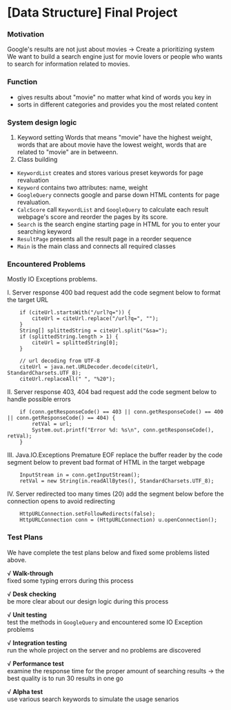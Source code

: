 # [Data Structure] Final Project

### Motivation
Google's results are not just about movies → Create a prioritizing system
We want to build a search engine just for movie lovers or people who wants to search for information related to movies.

### Function
* gives results about "movie" no matter what kind of words you key in
* sorts in different categories and provides you the most related content


### System design logic
1. Keyword setting
    Words that means "movie" have the highest weight, 
    words that are about movie have the lowest weight, 
    words that are related to "movie" are in betweenn.
2. Class building
* `KeywordList` creates and stores various preset keywords for page revaluation
* `Keyword` contains two attributes: name, weight
* `GoogleQuery` connects google and parse down HTML contents for page revaluation.
* `CalcScore` call `KeywordList` and `GoogleQuery` to calculate each result webpage's score and reorder the pages by its score.
* `Search` is the search engine starting page in HTML for you to enter your searching keyword
* `ResultPage` presents all the result page in a reorder sequence
* `Main` is the main class and connects all required classes

### Encountered Problems
Mostly IO Exceptions problems.

I. Server response 400 bad request
	add the code segment below to format the target URL
	
		if (citeUrl.startsWith("/url?q=")) {
			citeUrl = citeUrl.replace("/url?q=", "");
		}
		String[] splittedString = citeUrl.split("&sa=");
		if (splittedString.length > 1) {
			citeUrl = splittedString[0];
		}
	
		// url decoding from UTF-8
		citeUrl = java.net.URLDecoder.decode(citeUrl, StandardCharsets.UTF_8);
		citeUrl.replaceAll(" ", "%20");
		
II. Server response 403, 404 bad request
	add the code segment below to handle possible errors

		if (conn.getResponseCode() == 403 || conn.getResponseCode() == 400 || conn.getResponseCode() == 404) {
			retVal = url;
			System.out.printf("Error %d: %s\n", conn.getResponseCode(), retVal);
		}
		
III. Java.IO.Exceptions Premature EOF
	replace the buffer reader by the code segment below to prevent bad format of HTML in the target webpage
	
		InputStream in = conn.getInputStream();
		retVal = new String(in.readAllBytes(), StandardCharsets.UTF_8); 
			
IV. Server redirected too many times (20)
	add the segment below before the connection opens to avoid redirecting
	
		HttpURLConnection.setFollowRedirects(false);
		HttpURLConnection conn = (HttpURLConnection) u.openConnection();

### Test Plans
We have complete the test plans below and fixed some problems listed above.

√ **Walk-through**  
	fixed some typing errors during this process

√ **Desk checking**  
	be more clear about our design logic during this process

√ **Unit testing**  
	test the methods in `GoogleQuery` and encountered some IO Exception problems

√ **Integration testing**  
	run the whole project on the server and no problems are discovered

√ **Performance test**  
	examine the response time for the proper amount of searching results → the best quality is to run 30 results in one go

√ **Alpha test**  
	use various search keywords to simulate the usage senarios
